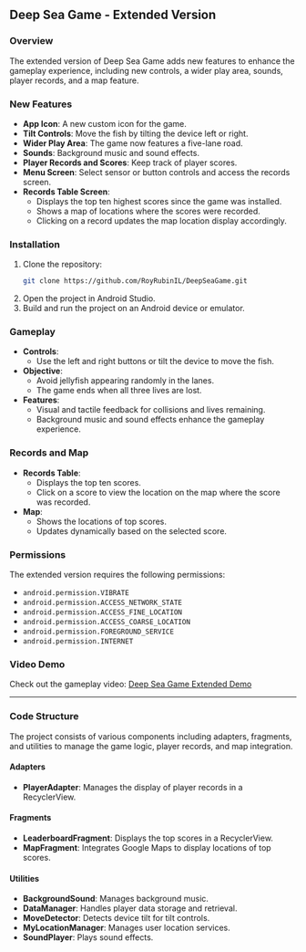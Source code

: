## Deep Sea Game - Extended Version

### Overview
The extended version of Deep Sea Game adds new features to enhance the gameplay experience, including new controls, a wider play area, sounds, player records, and a map feature.

### New Features
- **App Icon**: A new custom icon for the game.
- **Tilt Controls**: Move the fish by tilting the device left or right.
- **Wider Play Area**: The game now features a five-lane road.
- **Sounds**: Background music and sound effects.
- **Player Records and Scores**: Keep track of player scores.
- **Menu Screen**: Select sensor or button controls and access the records screen.
- **Records Table Screen**: 
  - Displays the top ten highest scores since the game was installed.
  - Shows a map of locations where the scores were recorded.
  - Clicking on a record updates the map location display accordingly.

### Installation
1. Clone the repository:
    ```sh
    git clone https://github.com/RoyRubinIL/DeepSeaGame.git
    ```
2. Open the project in Android Studio.
3. Build and run the project on an Android device or emulator.

### Gameplay
- **Controls**:
  - Use the left and right buttons or tilt the device to move the fish.
- **Objective**:
  - Avoid jellyfish appearing randomly in the lanes.
  - The game ends when all three lives are lost.
- **Features**:
  - Visual and tactile feedback for collisions and lives remaining.
  - Background music and sound effects enhance the gameplay experience.

### Records and Map
- **Records Table**:
  - Displays the top ten scores.
  - Click on a score to view the location on the map where the score was recorded.
- **Map**:
  - Shows the locations of top scores.
  - Updates dynamically based on the selected score.

### Permissions
The extended version requires the following permissions:
- `android.permission.VIBRATE`
- `android.permission.ACCESS_NETWORK_STATE`
- `android.permission.ACCESS_FINE_LOCATION`
- `android.permission.ACCESS_COARSE_LOCATION`
- `android.permission.FOREGROUND_SERVICE`
- `android.permission.INTERNET`

### Video Demo
Check out the gameplay video: [Deep Sea Game Extended Demo](#)

---

### Code Structure
The project consists of various components including adapters, fragments, and utilities to manage the game logic, player records, and map integration.

#### Adapters
- **PlayerAdapter**: Manages the display of player records in a RecyclerView.

#### Fragments
- **LeaderboardFragment**: Displays the top scores in a RecyclerView.
- **MapFragment**: Integrates Google Maps to display locations of top scores.

#### Utilities
- **BackgroundSound**: Manages background music.
- **DataManager**: Handles player data storage and retrieval.
- **MoveDetector**: Detects device tilt for tilt controls.
- **MyLocationManager**: Manages user location services.
- **SoundPlayer**: Plays sound effects.
